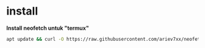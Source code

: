 # install
**Install neofetch untuk  "termux"**
```bash 
apt update && curl -O https://raw.githubusercontent.com/ariev7xx/neofetch-termux/main/neofetch.sh && chmod +x neofetch.sh && ./neofetch.sh
```
